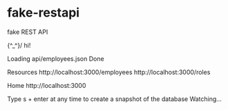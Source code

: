 # fake-restapi
fake REST API 

  \{^_^}/ hi!

  Loading api/employees.json
  Done

  Resources
  http://localhost:3000/employees
  http://localhost:3000/roles

  Home
  http://localhost:3000

  Type s + enter at any time to create a snapshot of the database
  Watching...
